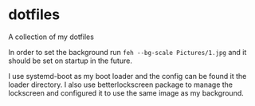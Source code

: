 # dotfiles
A collection of my dotfiles

In order to set the background run `feh --bg-scale Pictures/1.jpg` and it should be set on startup in the future.

I use systemd-boot as my boot loader and the config can be found it the loader directory. I also use betterlockscreen package to manage the lockscreen and configured it to use the same image as my background.
